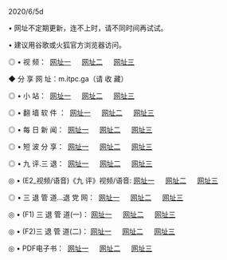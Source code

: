 <p>2020/6/5d
<p>• 网址不定期更新，连不上时，请不同时间再试试。
<p>• 建议用谷歌或火狐官方浏览器访问。
<p>◎ • 视 频： 
<a href="http://hzo.lexmarktr.com/" target="_blank">网址一</a> 　 
<a href="http://hsl.lexmarktr.com/" target="_blank">网址二</a> 　 
<a href="http://hxk.lexmarktr.com/b.html" target="_blank">网址三</a>
<p>◆ 分 享 网 址：m.itpc.ga（请 收 藏） </p>

<p>◎ • 小 站：  
<a href="http://hzo.lexmarktr.com/f.html" target="_blank">网址一</a> 　 
<a href="http://hsl.lexmarktr.com/h.html" target="_blank">网址二</a> 　 
<a href="http://hxk.lexmarktr.com/k/" target="_blank">网址三</a></p>
<p>◎ • 翻 墙 软 件 ：  
<a href="http://hzo.lexmarktr.com/ff/" target="_blank">网址一</a> 　 
<a href="http://hsl.lexmarktr.com/s/read/a1_nd.html" target="_blank">网址二</a> 　 
<a href="http://hxk.lexmarktr.com/ff/index.html" target="_blank">网址三</a></p>
<p>◎ • 每 日 新 闻：  
<a href="http://hzo.lexmarktr.com/day/" target="_blank">网址一</a> 　 
<a href="http://hsl.lexmarktr.com/day/" target="_blank">网址二</a> 　 
<a href="http://hxk.lexmarktr.com/day/index.html" target="_blank">网址三</a></p>
<p>◎ • 短 波 分 享：  
<a href="http://hzo.lexmarktr.com/h/" target="_blank">网址一</a> 　 
<a href="http://hsl.lexmarktr.com/h/" target="_blank">网址二</a> 　 
<a href="http://hxk.lexmarktr.com/h/index.html" target="_blank">网址三</a></p>
<p>◎ • 九 评.三 退：  
<a href="http://hzo.lexmarktr.com/t/" target="_blank">网址一</a> 　 
<a href="http://hsl.lexmarktr.com/v2/index.html" target="_blank">网址二</a> 　 
<a href="http://hxk.lexmarktr.com/tt/index.html" target="_blank">网址三</a> 　</p>
<p>◎ • (E2_视频/语音)《九 评》视频/语音: 
<a href="http://hzo.lexmarktr.com/7738.html" target="_blank">网址一</a> 　 
<a href="http://hsl.lexmarktr.com/7614.html" target="_blank">网址二</a> 　 
<a href="http://hxk.lexmarktr.com/7633.html" target="_blank">网址三</a></p>
<p>◎ • 三 退 管 道...退 党 网：  
<a href="http://hzo.lexmarktr.com/go/td1.html" target="_blank">网址一</a> 　 
<a href="http://hsl.lexmarktr.com/go/td2.html" target="_blank">网址二</a> 　 
<a href="http://hxk.lexmarktr.com/go/td3.html" target="_blank">网址三</a></p>
<p>◎ • (F1) 三 退 管 道(一)： 
<a href="http://hzo.lexmarktr.com/dd/" target="_blank">网址一</a> 　 
<a href="http://hsl.lexmarktr.com/s/read/a1_tdx.html" target="_blank">网址二</a> 　 
<a href="http://hxk.lexmarktr.com/dd/" target="_blank">网址三</a></p>
<p>◎ • (F2)三 退 管 道(二)： 
<a href="http://hxk.lexmarktr.com/d/" target="_blank">网址一</a> 　 
<a href="http://hzo.lexmarktr.com/d/index.html" target="_blank">网址二</a> 　 
<a href="http://hsl.lexmarktr.com/d/" target="_blank">网址三</a></p>
<p>◎ • PDF电子书：  
<a href="http://hzo.lexmarktr.com/p/" target="_blank">网址一</a> 　 
<a href="http://hsl.lexmarktr.com/p/index.html" target="_blank">网址二</a> 　 
<a href="http://hxk.lexmarktr.com/p/" target="_blank">网址三</a></p>
